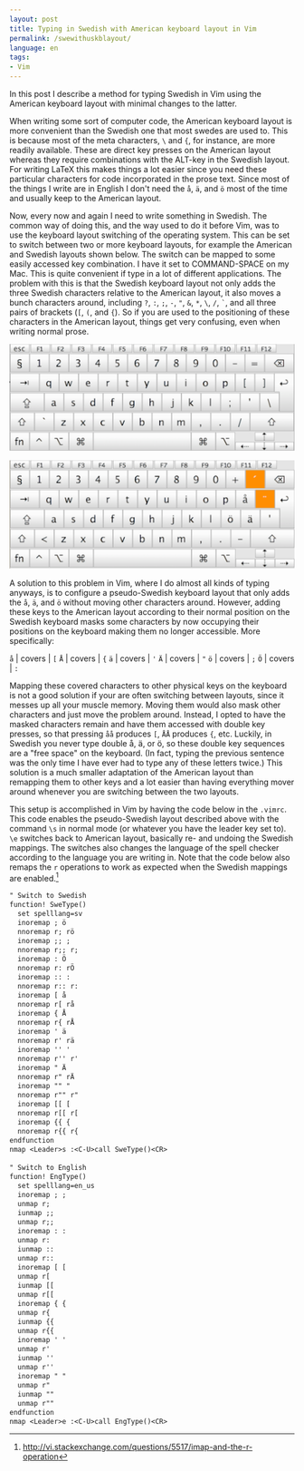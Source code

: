 ```yaml
---
layout: post
title: Typing in Swedish with American keyboard layout in Vim 
permalink: /swewithuskblayout/
language: en
tags:
- Vim
---
```


In this post I describe a method for typing Swedish in Vim using the American keyboard layout with minimal changes to the latter. 

When writing some sort of computer code, the American keyboard layout is more convenient than the Swedish one that most swedes are used to. This is because most of the meta characters, `\` and `{`, for instance, are more readily available. These are direct key presses on the American layout whereas they require combinations with the ALT-key in the Swedish layout. For writing LaTeX this makes things a lot easier since you need these particular characters for code incorporated in the prose text. Since most of the things I write are in English I don't need the `å`, `ä`, and `ö` most of the time and usually keep to the American layout.

Now, every now and again I need to write something in Swedish. The common way of doing this, and the way used to do it before Vim, was to use the keyboard layout switching of the operating system. This can be set to switch between two or more keyboard layouts, for example the American and Swedish layouts shown below. The switch can be mapped to some easily accessed key combination. I have it set to COMMAND-SPACE on my Mac. This is quite convenient if type in a lot of different applications. The problem with this is that the Swedish keyboard layout not only adds the three Swedish characters relative to the American layout, it also moves a bunch characters around, including `?`,  `:`, `;`, `-`, `"`, `&`, `*`, `\`, `/`, `` ` ``, and all three pairs of brackets (`[`, `(`, and `{`). So if you are used to the positioning of these characters in the American layout, things get very confusing, even when writing normal prose.

![American keyboard layout](/images/kblayoutusa.png)

![Swedish keyboard layout](/images/kblayoutswe.png)

A solution to this problem in Vim, where I do almost all kinds of typing anyways, is to configure a pseudo-Swedish keyboard layout that only adds the `å`, `ä`, and `ö` without moving other characters around. However, adding these keys to the American layout according to their normal position on the Swedish keyboard masks some characters by now occupying their positions on the keyboard making them no longer accessible. More specifically:

`å`  |  covers | `[`
`Å`  |  covers | `{`
`ä`  |  covers | `'`
`Ä`  |  covers | `"`
`ö`  |  covers | `;`
`Ö`  |  covers | `:`

Mapping these covered characters to other physical keys on the keyboard is not a good solution if your are often switching between layouts, since it messes up all your muscle memory. Moving them would also mask other characters and just move the problem around. Instead, I opted to have the masked characters remain and have them accessed with double key presses, so that pressing `åå` produces `[`, `ÅÅ` produces `{`, etc. Luckily, in Swedish you never type double å, ä, or ö, so these double key sequences are a "free space" on the keyboard. (In fact, typing the previous sentence was the only time I have ever had to type any of these letters twice.) This solution is a much smaller adaptation of the American layout than remapping them to other keys and a lot easier than having everything mover around whenever you are switching between the two layouts.

This setup is accomplished in Vim by having the code below in the `.vimrc`. This code enables the pseudo-Swedish layout described above with the command `\s` in normal mode (or whatever you have the leader key set to). `\e` switches back to American layout, basically re- and undoing the Swedish mappings. The switches also changes the language of the spell checker according to the language you are writing in. Note that the code below also remaps the `r` operations to work as expected when the Swedish mappings are enabled.[^1]

[^1]: <http://vi.stackexchange.com/questions/5517/imap-and-the-r-operation>

``` vim
" Switch to Swedish
function! SweType()
  set spelllang=sv
  inoremap ; ö
  nnoremap r; rö
  inoremap ;; ;
  nnoremap r;; r;
  inoremap : Ö
  nnoremap r: rÖ
  inoremap :: :
  nnoremap r:: r:
  inoremap [ å
  nnoremap r[ rå
  inoremap { Å
  nnoremap r{ rÅ
  inoremap ' ä
  nnoremap r' rä
  inoremap '' '
  nnoremap r'' r'
  inoremap " Ä
  nnoremap r" rÄ
  inoremap "" "
  nnoremap r"" r"
  inoremap [[ [
  nnoremap r[[ r[
  inoremap {{ {
  nnoremap r{{ r{
endfunction
nmap <Leader>s :<C-U>call SweType()<CR>

" Switch to English
function! EngType()
  set spelllang=en_us
  inoremap ; ;
  unmap r;
  iunmap ;;
  unmap r;;
  inoremap : :
  unmap r:
  iunmap ::
  unmap r::
  inoremap [ [
  unmap r[
  iunmap [[
  unmap r[[
  inoremap { {
  unmap r{
  iunmap {{
  unmap r{{
  inoremap ' '
  unmap r'
  iunmap ''
  unmap r''
  inoremap " "
  unmap r"
  iunmap ""
  unmap r""
endfunction
nmap <Leader>e :<C-U>call EngType()<CR>
```
